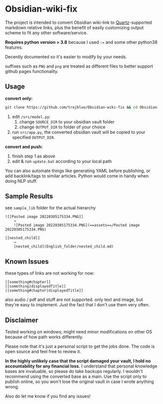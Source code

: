 # Obsidian-wiki-fix

The project is intended to convert Obsidian wiki-link to [Quartz](https://github.com/jackyzha0/quartz)-supported markdown relative links, plus the benefit of easily customizing output scheme to fit any other software/service.

**Requires python version > 3.8** because I used `:=` and some other python38 features.

Decently documented so it's easier to modify by your needs.

suffixes such as `PNG` and `png` are treated as different files to better support github pages functionality.

## Usage

**convert only:**

```bash
git clone https://github.com/trojblue/Obsidian-wiki-fix && cd Obsidian-wiki-fix/src	
```

1. edit `/src/model.py`:
   1. change `SOURCE_DIR` to your obsidian vault folder
   2. change `OUTPUT_DIR` to folder of your choice
2. run `src/app.py`, the converted obsidian vault will be copied to your specified `OUTPUT_DIR`.

**convert and push:**

1. finish step 1 as above
2. edit & run `update.bat` according to your local path



You can also automate things like generating YAML before publishing, or add backlink/tags to similar articles. Python would come in handy when doing NLP stuff.



## Sample Results

see `sample_lib` folder for the actual hierarchy
```
![[Pasted image 20220305175334.PNG]]
    →
    ![Pasted image 20220305175334.PNG](==assets==/Pasted image 20220305175334.PNG)

[[nested_child]]
    →
    [nested_child](English_folder/nested_child.md)
```



## Known Issues

these types of links are not working for now:

```
[[something#chapter]]            
[[something|displayedTitle]]
[[something#chapter|displayedTitle]]
```

also audio / pdf and stuff are not supported. only text and image, but they're easy to implement. Just the fact that I don't use them very often.

## Disclaimer

Tested working on windows; might need minor modifications on other OS because of how path works differently.

Please note that it's just a personal script to get the jobs done. The code is open source and feel free to review it.

**In the highly unlikely case that the script damaged your vault, I hold no accountability for any financial loss.** I understand that personal knowledge bases are invaluable, so please do take backups regularly. I wouldn't recommend using the converted base as a main. Use the script only to publish online, so you won't lose the original vault in case I wrote anything wrong.

Also do let me know if you find any issues!
